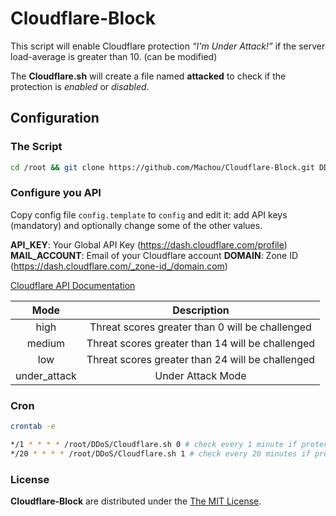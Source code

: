 # Cloudflare-Block

This script will enable Cloudflare protection *“I'm Under Attack!”* if the server load-average is greater than 10. (can be modified)

The **Cloudflare.sh** will create a file named **attacked** to check if the protection is *enabled* or *disabled*.


## Configuration

### The Script

```bash
cd /root && git clone https://github.com/Machou/Cloudflare-Block.git DDoS
```


### Configure you API

Copy config file `config.template` to `config` and edit it:
add API keys (mandatory) and optionally change some of the other values.

**API_KEY**: Your Global API Key (https://dash.cloudflare.com/profile)
**MAIL_ACCOUNT**: Email of your Cloudflare account
**DOMAIN**: Zone ID (https://dash.cloudflare.com/_zone-id_/domain.com)


[Cloudflare API Documentation](https://api.cloudflare.com/#zone-settings-get-security-level-setting)

| Mode         | Description   |
|:------------:|:-------------:|
| high         | Threat scores greater than 0 will be challenged   |
| medium       | Threat scores greater than 14 will be challenged  |
| low          | Threat scores greater than 24 will be challenged  |
|under_attack  | Under Attack Mode                                 |


### Cron

```bash
crontab -e

*/1 * * * * /root/DDoS/Cloudflare.sh 0 # check every 1 minute if protection is not enabled
*/20 * * * * /root/DDoS/Cloudflare.sh 1 # check every 20 minutes if protection is enabled
```


### License

**Cloudflare-Block** are distributed under the [The MIT License](https://opensource.org/licenses/MIT).
